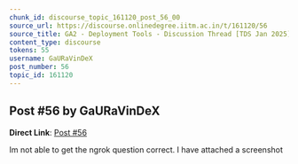 ```yaml
---
chunk_id: discourse_topic_161120_post_56_00
source_url: https://discourse.onlinedegree.iitm.ac.in/t/161120/56
source_title: GA2 - Deployment Tools - Discussion Thread [TDS Jan 2025]
content_type: discourse
tokens: 55
username: GaURaVinDeX
post_number: 56
topic_id: 161120
---
```


## Post #56 by GaURaVinDeX

**Direct Link**: [Post #56](https://discourse.onlinedegree.iitm.ac.in/t/161120/56)

Im not able to get the ngrok question correct. I have attached a screenshot
